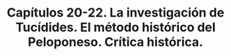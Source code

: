 ---
title: "Capítulos 20-22. La investigación de Tucídides. El método histórico del Peloponeso. Crítica histórica."
weight: 3
---